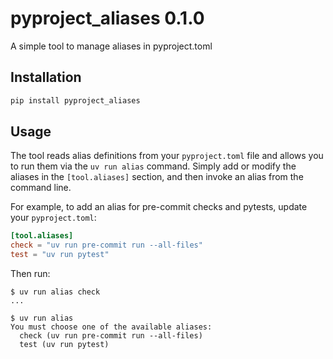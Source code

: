 [//]: # (x-release-please-start-version)
# pyproject_aliases 0.1.0
[//]: # (x-release-please-end)

A simple tool to manage aliases in pyproject.toml

## Installation

```bash
pip install pyproject_aliases
```

## Usage

The tool reads alias definitions from your `pyproject.toml` file and allows you to run them via the `uv run alias` command. Simply add or modify the aliases in the `[tool.aliases]` section, and then invoke an alias from the command line.

For example, to add an alias for pre-commit checks and pytests, update your `pyproject.toml`:

```toml
[tool.aliases]
check = "uv run pre-commit run --all-files"
test = "uv run pytest"
```

Then run:

```shell
$ uv run alias check
...
```

```shell
$ uv run alias
You must choose one of the available aliases:
  check (uv run pre-commit run --all-files)
  test (uv run pytest)
```
